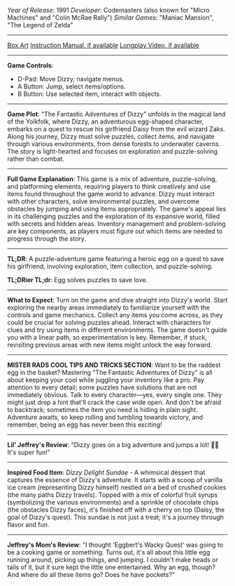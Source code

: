 *Year of Release*: 1991
*Developer*: Codemasters (also known for "Micro Machines" and "Colin McRae Rally")
*Similar Games*: "Maniac Mansion", "The Legend of Zelda"

---
[Box Art](https://www.google.com/search?newwindow=1&sca_esv=171a28ce0fc58a51&q=NES+Game+Box+Art+Fantastic+Adventures+of+Dizzy&uds=AMwkrPvg5PKm_dNhMKTbEqnEKe3-6XxiOpNFjFnlqxFDMqlwhD6DPVRAm9-_1gPBbxy9DIo_-S5UzNiyucG_Gr6nVqbvCtLly5uEc6a3pXEPsUbauYHkPixzlqsDC7Hx8tvooks1KEQd&udm=2&sa=X&ved=2ahUKEwi1r5fThMWEAxVsGtAFHU9IDJYQtKgLegQIDBAB&biw=1536&bih=714&dpr=1.25) 
[Instruction Manual, if available](https://www.google.com/search?q=NES+Instruction+Manual+Fantastic+Adventures+of+Dizzy)
[Longplay Video, if available](https://www.youtube.com/results?search_query=nes+full+longplay+Fantastic+Adventures+of+Dizzy) 

- - -
**Game Controls**:
- D-Pad: Move Dizzy, navigate menus.
- A Button: Jump, select items/options.
- B Button: Use selected item, interact with objects.

- - -
**Game Plot**: "The Fantastic Adventures of Dizzy" unfolds in the magical land of the Yolkfolk, where Dizzy, an adventurous egg-shaped character, embarks on a quest to rescue his girlfriend Daisy from the evil wizard Zaks. Along his journey, Dizzy must solve puzzles, collect items, and navigate through various environments, from dense forests to underwater caverns. The story is light-hearted and focuses on exploration and puzzle-solving rather than combat.

- - -
**Full Game Explanation**: This game is a mix of adventure, puzzle-solving, and platforming elements, requiring players to think creatively and use items found throughout the game world to advance. Dizzy must interact with other characters, solve environmental puzzles, and overcome obstacles by jumping and using items appropriately. The game's appeal lies in its challenging puzzles and the exploration of its expansive world, filled with secrets and hidden areas. Inventory management and problem-solving are key components, as players must figure out which items are needed to progress through the story.

- - -
**TL;DR**: A puzzle-adventure game featuring a heroic egg on a quest to save his girlfriend, involving exploration, item collection, and puzzle-solving.

**TL;DRier TL;dr**: Egg solves puzzles to save love.

- - -
**What to Expect**: Turn on the game and dive straight into Dizzy's world. Start exploring the nearby areas immediately to familiarize yourself with the controls and game mechanics. Collect any items you come across, as they could be crucial for solving puzzles ahead. Interact with characters for clues and try using items in different environments. The game doesn't guide you with a linear path, so experimentation is key. Remember, if stuck, revisiting previous areas with new items might unlock the way forward.

---

**MISTER RADS COOL TIPS AND TRICKS SECTION**: Want to be the raddest egg in the basket? Mastering "The Fantastic Adventures of Dizzy" is all about keeping your cool while juggling your inventory like a pro. Pay attention to every detail; some puzzles have solutions that are not immediately obvious. Talk to every character—yes, every single one. They might just drop a hint that'll crack the case wide open. And don't be afraid to backtrack; sometimes the item you need is hiding in plain sight. Adventure awaits, so keep rolling and tumbling towards victory, and remember, being an egg has never been this exciting!

---
**Lil' Jeffrey's Review**: "Dizzy goes on a big adventure and jumps a lot! 🌟🐣 It's super fun!"

---
**Inspired Food Item**: *Dizzy Delight Sundae* - A whimsical dessert that captures the essence of Dizzy's adventure. It starts with a scoop of vanilla ice cream (representing Dizzy himself) nestled on a bed of crushed cookies (the many paths Dizzy travels). Topped with a mix of colorful fruit syrups (symbolizing the various environments) and a sprinkle of chocolate chips (the obstacles Dizzy faces), it's finished off with a cherry on top (Daisy, the goal of Dizzy's quest). This sundae is not just a treat; it's a journey through flavor and fun.

---
**Jeffrey's Mom's Review**: "I thought 'Eggbert's Wacky Quest' was going to be a cooking game or something. Turns out, it's all about this little egg running around, picking up things, and jumping. I couldn't make heads or tails of it, but it sure kept the little one entertained. Why an egg, though? And where do all these items go? Does he have pockets?"